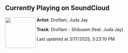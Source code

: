 ## Currently Playing on SoundCloud

[<img align="left" width="100" src="https://i1.sndcdn.com/artworks-ugdLf2Ip9SqOLfyC-R3sw2w-t500x500.jpg">](https://soundcloud.com/electronyze-me/droflam-shibusen-feat-juda-jay-1)

**Artist**: Droflam, Juda Jay 

**Track**: Droflam - Shibusen (feat. Juda Jay)

Last updated at 3/17/2025, 3:23:10 PM
